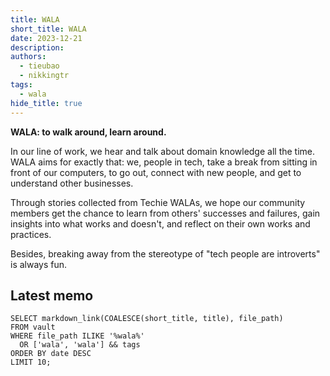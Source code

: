 ```yaml
---
title: WALA
short_title: WALA
date: 2023-12-21
description: 
authors:
  - tieubao
  - nikkingtr
tags:
  - wala
hide_title: true
---
```


**WALA: to walk around, learn around.**

In our line of work, we hear and talk about domain knowledge all the time. WALA aims for exactly that: we, people in tech, take a break from sitting in front of our computers, to go out, connect with new people, and get to understand other businesses.

Through stories collected from Techie WALAs, we hope our community members get the chance to learn from others' successes and failures, gain insights into what works and doesn't, and reflect on their own works and practices.

Besides, breaking away from the stereotype of "tech people are introverts" is always fun.

## Latest memo

```dsql-list
SELECT markdown_link(COALESCE(short_title, title), file_path)
FROM vault
WHERE file_path ILIKE '%wala%'
  OR ['wala', 'wala'] && tags
ORDER BY date DESC
LIMIT 10;
```
